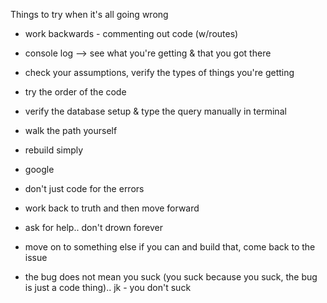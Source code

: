 Things to try when it's all going wrong

- work backwards - commenting out code (w/routes)
- console log --> see what you're getting & that you got there
- check your assumptions, verify the types of things you're getting
- try the order of the code
- verify the database setup & type the query manually in terminal
- walk the path yourself
- rebuild simply
- google
- don't just code for the errors
- work back to truth and then move forward


- ask for help.. don't drown forever
- move on to something else if you can and build that, come back to the issue
- the bug does not mean you suck (you suck because you suck, the bug is just a code thing).. jk - you don't suck
